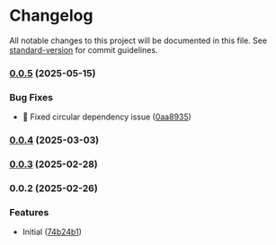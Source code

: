 # Changelog

All notable changes to this project will be documented in this file. See [standard-version](https://github.com/conventional-changelog/standard-version) for commit guidelines.

### [0.0.5](https://github.com/doeixd/csv-utils/compare/v0.0.4...v0.0.5) (2025-05-15)


### Bug Fixes

* :bug: Fixed circular dependency issue ([0aa8935](https://github.com/doeixd/csv-utils/commit/0aa893506762bd2f7117e65a52ebeede2c2a64e7))

### [0.0.4](https://github.com/doeixd/csv-utils/compare/v0.0.3...v0.0.4) (2025-03-03)

### [0.0.3](https://github.com/doeixd/csv-utils/compare/v0.0.2...v0.0.3) (2025-02-28)

### 0.0.2 (2025-02-26)


### Features

* Initial ([74b24b1](https://github.com/doeixd/csv-utils/commit/74b24b17d30854e1d890769a0c63ea10166e37df))
